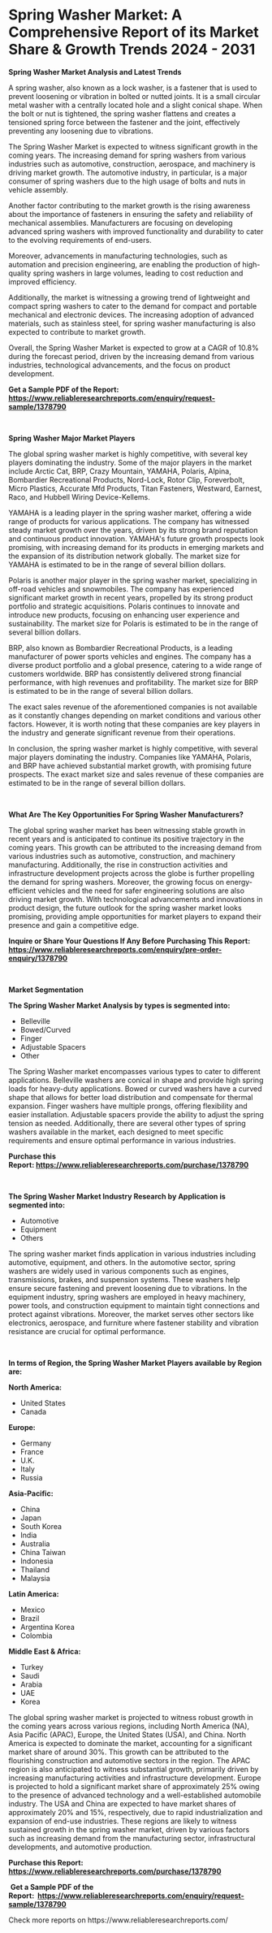 <p><h1>Spring Washer Market: A Comprehensive Report of its Market Share & Growth Trends 2024 - 2031</h1></p><p><strong>Spring Washer Market Analysis and Latest Trends</strong></p>
<p><p>A spring washer, also known as a lock washer, is a fastener that is used to prevent loosening or vibration in bolted or nutted joints. It is a small circular metal washer with a centrally located hole and a slight conical shape. When the bolt or nut is tightened, the spring washer flattens and creates a tensioned spring force between the fastener and the joint, effectively preventing any loosening due to vibrations.</p><p>The Spring Washer Market is expected to witness significant growth in the coming years. The increasing demand for spring washers from various industries such as automotive, construction, aerospace, and machinery is driving market growth. The automotive industry, in particular, is a major consumer of spring washers due to the high usage of bolts and nuts in vehicle assembly.</p><p>Another factor contributing to the market growth is the rising awareness about the importance of fasteners in ensuring the safety and reliability of mechanical assemblies. Manufacturers are focusing on developing advanced spring washers with improved functionality and durability to cater to the evolving requirements of end-users.</p><p>Moreover, advancements in manufacturing technologies, such as automation and precision engineering, are enabling the production of high-quality spring washers in large volumes, leading to cost reduction and improved efficiency.</p><p>Additionally, the market is witnessing a growing trend of lightweight and compact spring washers to cater to the demand for compact and portable mechanical and electronic devices. The increasing adoption of advanced materials, such as stainless steel, for spring washer manufacturing is also expected to contribute to market growth.</p><p>Overall, the Spring Washer Market is expected to grow at a CAGR of 10.8% during the forecast period, driven by the increasing demand from various industries, technological advancements, and the focus on product development.</p></p>
<p><strong>Get a Sample PDF of the Report:&nbsp; <a href="https://www.reliableresearchreports.com/enquiry/request-sample/1378790">https://www.reliableresearchreports.com/enquiry/request-sample/1378790</a></strong></p>
<p>&nbsp;</p>
<p><strong>Spring Washer Major Market Players</strong></p>
<p><p>The global spring washer market is highly competitive, with several key players dominating the industry. Some of the major players in the market include Arctic Cat, BRP, Crazy Mountain, YAMAHA, Polaris, Alpina, Bombardier Recreational Products, Nord-Lock, Rotor Clip, Foreverbolt, Micro Plastics, Accurate Mfd Products, Titan Fasteners, Westward, Earnest, Raco, and Hubbell Wiring Device-Kellems.</p><p>YAMAHA is a leading player in the spring washer market, offering a wide range of products for various applications. The company has witnessed steady market growth over the years, driven by its strong brand reputation and continuous product innovation. YAMAHA's future growth prospects look promising, with increasing demand for its products in emerging markets and the expansion of its distribution network globally. The market size for YAMAHA is estimated to be in the range of several billion dollars.</p><p>Polaris is another major player in the spring washer market, specializing in off-road vehicles and snowmobiles. The company has experienced significant market growth in recent years, propelled by its strong product portfolio and strategic acquisitions. Polaris continues to innovate and introduce new products, focusing on enhancing user experience and sustainability. The market size for Polaris is estimated to be in the range of several billion dollars.</p><p>BRP, also known as Bombardier Recreational Products, is a leading manufacturer of power sports vehicles and engines. The company has a diverse product portfolio and a global presence, catering to a wide range of customers worldwide. BRP has consistently delivered strong financial performance, with high revenues and profitability. The market size for BRP is estimated to be in the range of several billion dollars.</p><p>The exact sales revenue of the aforementioned companies is not available as it constantly changes depending on market conditions and various other factors. However, it is worth noting that these companies are key players in the industry and generate significant revenue from their operations.</p><p>In conclusion, the spring washer market is highly competitive, with several major players dominating the industry. Companies like YAMAHA, Polaris, and BRP have achieved substantial market growth, with promising future prospects. The exact market size and sales revenue of these companies are estimated to be in the range of several billion dollars.</p></p>
<p>&nbsp;</p>
<p><strong>What Are The Key Opportunities For Spring Washer Manufacturers?</strong></p>
<p><p>The global spring washer market has been witnessing stable growth in recent years and is anticipated to continue its positive trajectory in the coming years. This growth can be attributed to the increasing demand from various industries such as automotive, construction, and machinery manufacturing. Additionally, the rise in construction activities and infrastructure development projects across the globe is further propelling the demand for spring washers. Moreover, the growing focus on energy-efficient vehicles and the need for safer engineering solutions are also driving market growth. With technological advancements and innovations in product design, the future outlook for the spring washer market looks promising, providing ample opportunities for market players to expand their presence and gain a competitive edge.</p></p>
<p><strong>Inquire or Share Your Questions If Any Before Purchasing This Report: <a href="https://www.reliableresearchreports.com/enquiry/pre-order-enquiry/1378790">https://www.reliableresearchreports.com/enquiry/pre-order-enquiry/1378790</a></strong></p>
<p>&nbsp;</p>
<p><strong>Market Segmentation</strong></p>
<p><strong>The Spring Washer Market Analysis by types is segmented into:</strong></p>
<p><ul><li>Belleville</li><li>Bowed/Curved</li><li>Finger</li><li>Adjustable Spacers</li><li>Other</li></ul></p>
<p><p>The Spring Washer market encompasses various types to cater to different applications. Belleville washers are conical in shape and provide high spring loads for heavy-duty applications. Bowed or curved washers have a curved shape that allows for better load distribution and compensate for thermal expansion. Finger washers have multiple prongs, offering flexibility and easier installation. Adjustable spacers provide the ability to adjust the spring tension as needed. Additionally, there are several other types of spring washers available in the market, each designed to meet specific requirements and ensure optimal performance in various industries.</p></p>
<p><strong>Purchase this Report:&nbsp;<a href="https://www.reliableresearchreports.com/purchase/1378790">https://www.reliableresearchreports.com/purchase/1378790</a></strong></p>
<p>&nbsp;</p>
<p><strong>The Spring Washer Market Industry Research by Application is segmented into:</strong></p>
<p><ul><li>Automotive</li><li>Equipment</li><li>Others</li></ul></p>
<p><p>The spring washer market finds application in various industries including automotive, equipment, and others. In the automotive sector, spring washers are widely used in various components such as engines, transmissions, brakes, and suspension systems. These washers help ensure secure fastening and prevent loosening due to vibrations. In the equipment industry, spring washers are employed in heavy machinery, power tools, and construction equipment to maintain tight connections and protect against vibrations. Moreover, the market serves other sectors like electronics, aerospace, and furniture where fastener stability and vibration resistance are crucial for optimal performance.</p></p>
<p>&nbsp;</p>
<p><strong>In terms of Region, the Spring Washer Market Players available by Region are:</strong></p>
<p>
    <p> <strong> North America: </strong>
        <ul>
            <li>United States</li>
            <li>Canada</li>
        </ul>
        </p> 
    <p> <strong> Europe: </strong>
        <ul>
            <li>Germany</li>
            <li>France</li>
            <li>U.K.</li>
            <li>Italy</li>
            <li>Russia</li>
        </ul>
        </p> 
    <p> <strong> Asia-Pacific: </strong>
        <ul>
            <li>China</li>
            <li>Japan</li>
            <li>South Korea</li>
            <li>India</li>
            <li>Australia</li>
            <li>China Taiwan</li>
            <li>Indonesia</li>
            <li>Thailand</li>
            <li>Malaysia</li>
        </ul>
        </p> 
    <p> <strong> Latin America: </strong>
        <ul>
            <li>Mexico</li>
            <li>Brazil</li>
            <li>Argentina Korea</li>
            <li>Colombia</li>
        </ul>
        </p> 
    <p> <strong> Middle East & Africa: </strong>
        <ul>
            <li>Turkey</li>
            <li>Saudi</li>
            <li>Arabia</li>
            <li>UAE</li>
            <li>Korea</li>
        </ul>
    </p>
    </p>
<p><p>The global spring washer market is projected to witness robust growth in the coming years across various regions, including North America (NA), Asia Pacific (APAC), Europe, the United States (USA), and China. North America is expected to dominate the market, accounting for a significant market share of around 30%. This growth can be attributed to the flourishing construction and automotive sectors in the region. The APAC region is also anticipated to witness substantial growth, primarily driven by increasing manufacturing activities and infrastructure development. Europe is projected to hold a significant market share of approximately 25% owing to the presence of advanced technology and a well-established automobile industry. The USA and China are expected to have market shares of approximately 20% and 15%, respectively, due to rapid industrialization and expansion of end-use industries. These regions are likely to witness sustained growth in the spring washer market, driven by various factors such as increasing demand from the manufacturing sector, infrastructural developments, and automotive production.</p></p>
<p><strong>Purchase this Report: <a href="https://www.reliableresearchreports.com/purchase/1378790">https://www.reliableresearchreports.com/purchase/1378790</a></strong></p>
<p>&nbsp;<strong>Get a Sample PDF of the Report:&nbsp;&nbsp;<a href="https://www.reliableresearchreports.com/enquiry/request-sample/1378790">https://www.reliableresearchreports.com/enquiry/request-sample/1378790</a></strong></p>
<p><strong></strong></p>
<p>Check more reports on https://www.reliableresearchreports.com/</p>